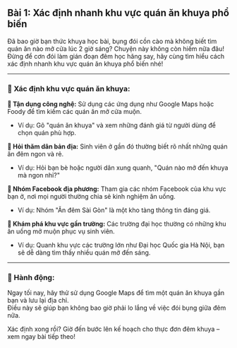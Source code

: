 ## Bài 1: Xác định nhanh khu vực quán ăn khuya phổ biến

Đã bao giờ bạn thức khuya học bài, bụng đói cồn cào mà không biết tìm quán ăn nào mở cửa lúc 2 giờ sáng? Chuyện này không còn hiếm nữa đâu! Đừng để cơn đói làm gián đoạn đêm học hăng say, hãy cùng tìm hiểu cách xác định nhanh khu vực quán ăn khuya phổ biến nhé!

---

### 📌 Xác định khu vực quán ăn khuya:

**🔹 Tận dụng công nghệ:**
Sử dụng các ứng dụng như Google Maps hoặc Foody để tìm kiếm các quán ăn mở cửa muộn.  
- Ví dụ: Gõ "quán ăn khuya" và xem những đánh giá từ người dùng để chọn quán phù hợp.

**🔹 Hỏi thăm dân bản địa:**
Sinh viên ở gần đó thường biết rõ nhất những quán ăn đêm ngon và rẻ.  
- Ví dụ: Hỏi bạn bè hoặc người dân xung quanh, "Quán nào mở đến khuya mà ngon nhỉ?"

**🔹 Nhóm Facebook địa phương:**
Tham gia các nhóm Facebook của khu vực bạn ở, nơi mọi người thường chia sẻ kinh nghiệm ăn uống.  
- Ví dụ: Nhóm "Ăn đêm Sài Gòn" là một kho tàng thông tin đáng giá.

**🔹 Khám phá khu vực gần trường:**
Các trường đại học thường có những khu ăn uống mở muộn phục vụ sinh viên.  
- Ví dụ: Quanh khu vực các trường lớn như Đại học Quốc gia Hà Nội, bạn sẽ dễ dàng tìm thấy nhiều quán mở đến sáng.

---

### 🚀 Hành động:

Ngay tối nay, hãy thử sử dụng Google Maps để tìm một quán ăn khuya gần bạn và lưu lại địa chỉ.  
Điều này sẽ giúp bạn không bao giờ phải lo lắng về việc đói bụng giữa đêm nữa.

Xác định xong rồi? Giờ đến bước lên kế hoạch cho thực đơn đêm khuya – xem ngay bài tiếp theo!
